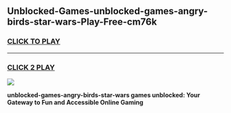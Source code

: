 
## Unblocked-Games-unblocked-games-angry-birds-star-wars-Play-Free-cm76k
<h3>
<a href="https://premium76.site?title=unblocked-games-angry-birds-star-wars&ref=22A">CLICK TO PLAY</a></h3>
<hr>

<h3>
<a href="https://premium76.site?title=unblocked-games-angry-birds-star-wars&ref=22A">CLICK 2 PLAY</a>
  
</h3>

<a href="https://premium76.site?title=unblocked-games-angry-birds-star-wars&ref=22A"><img src="https://clearcache.store/games.png"></a>


**unblocked-games-angry-birds-star-wars games unblocked: Your Gateway to Fun and Accessible Online Gaming**
